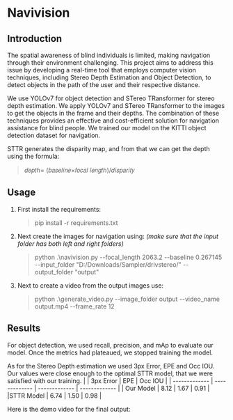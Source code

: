 # Navivision
## Introduction
The spatial awareness of blind individuals is limited, making navigation through their environment challenging. This project aims to address this issue by developing a real-time tool that employs computer vision techniques, including Stereo Depth Estimation and Object Detection, to detect objects in the path of the user and their respective distance.

We use YOLOv7 for object detection and STereo TRansformer for stereo depth estimation. We apply YOLOv7 and STereo TRansformer to the images to get the objects in the frame and their depths. The combination of these techniques provides an effective and cost-efficient solution for navigation assistance for blind people. We trained our model on the KITTI object detection dataset for navigation.

STTR generates the disparity map, and from that we can get the depth using the formula:
>𝑑𝑒𝑝𝑡ℎ=  (𝑏𝑎𝑠𝑒𝑙𝑖𝑛𝑒×𝑓𝑜𝑐𝑎𝑙 𝑙𝑒𝑛𝑔𝑡ℎ)/𝑑𝑖𝑠𝑝𝑎𝑟𝑖𝑡𝑦

## Usage
1. First install the requirements:
   > pip install -r requirements.txt
2. Next create the images for navigation using: *(make sure that the input folder has both left and right folders)*
	> python .\navivision.py --focal_length 2063.2 --baseline 0.267145 --input_folder "D:/Downloads/Sampler/drivstereo/" --output_folder "output"
3. Next to create a video from the output images use:
	> python .\generate_video.py --image_folder output --video_name output.mp4 --frame_rate 12

## Results
For object detection, we used recall, precision, and mAp to evaluate our model. Once the metrics had plateaued, we stopped training the model.

As for the Stereo Depth estimation we used 3px Error, EPE and Occ IOU. Our values were close enough to the optimal STTR model, that we were satisfied with our training.
| | 3px Error  | EPE | Occ IOU |
| ------------- | ------------- | ------------- | ------------- |
| Our Model | 8.12  | 1.67  | 0.91 |
|STTR Model | 6.74  | 1.50  | 0.98 |

Here is the demo video for the final output:
